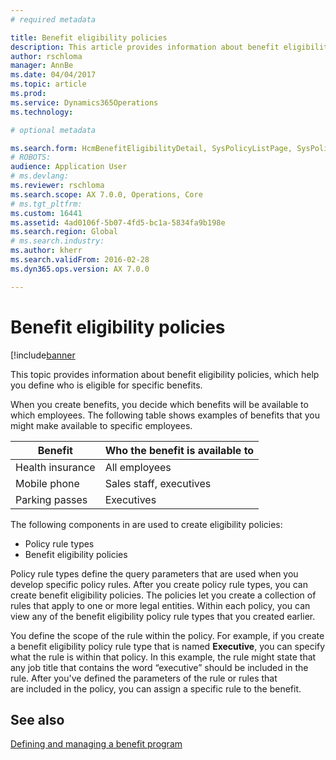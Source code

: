 ```yaml
---
# required metadata

title: Benefit eligibility policies
description: This article provides information about benefit eligibility policies, which help you define who is eligible for specific benefits.
author: rschloma
manager: AnnBe
ms.date: 04/04/2017
ms.topic: article
ms.prod: 
ms.service: Dynamics365Operations
ms.technology: 

# optional metadata

ms.search.form: HcmBenefitEligibilityDetail, SysPolicyListPage, SysPolicySourceDocumentRuleType
# ROBOTS: 
audience: Application User
# ms.devlang: 
ms.reviewer: rschloma
ms.search.scope: AX 7.0.0, Operations, Core
# ms.tgt_pltfrm: 
ms.custom: 16441
ms.assetid: 4ad0106f-5b07-4fd5-bc1a-5834fa9b198e
ms.search.region: Global
# ms.search.industry: 
ms.author: kherr
ms.search.validFrom: 2016-02-28
ms.dyn365.ops.version: AX 7.0.0

---
```


# Benefit eligibility policies

[!include[banner](includes/banner.md)


This topic provides information about benefit eligibility policies, which help you define who is eligible for specific benefits.

When you create benefits, you decide which benefits will be available to which employees. The following table shows examples of benefits that you might make available to specific employees.

| Benefit          | Who the benefit is available to |
|------------------|---------------------------------|
| Health insurance | All employees                   |
| Mobile phone     | Sales staff, executives         |
| Parking passes   | Executives                      |

The following components in are used to create eligibility policies:

-   Policy rule types
-   Benefit eligibility policies

Policy rule types define the query parameters that are used when you develop specific policy rules. After you create policy rule types, you can create benefit eligibility policies. The policies let you create a collection of rules that apply to one or more legal entities. Within each policy, you can view any of the benefit eligibility policy rule types that you created earlier. 

You define the scope of the rule within the policy. For example, if you create a benefit eligibility policy rule type that is named **Executive**, you can specify what the rule is within that policy. In this example, the rule might state that any job title that contains the word “executive” should be included in the rule. After you've defined the parameters of the rule or rules that are included in the policy, you can assign a specific rule to the benefit.

See also
--------

[Defining and managing a benefit program](manage-benefit-program.md)



